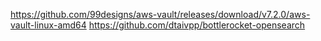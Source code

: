 https://github.com/99designs/aws-vault/releases/download/v7.2.0/aws-vault-linux-amd64
https://github.com/dtaivpp/bottlerocket-opensearch

